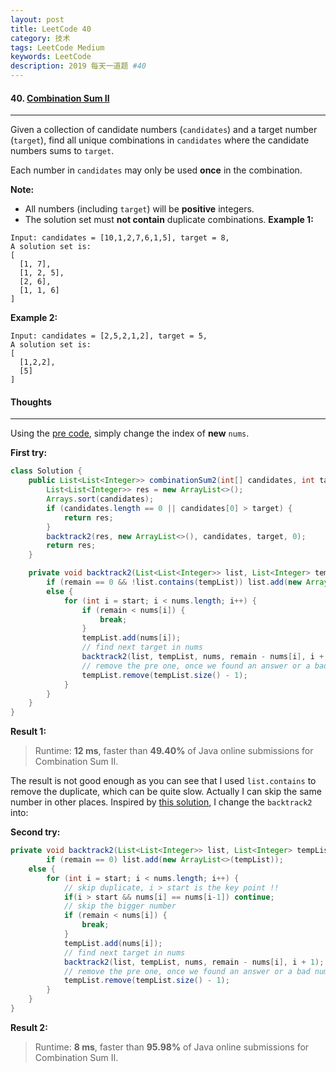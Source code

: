 ```yaml
---
layout: post
title: LeetCode 40
category: 技术
tags: LeetCode Medium
keywords: LeetCode
description: 2019 每天一道题 #40
---
```


#### 40. [Combination Sum II](https://leetcode.com/problems/combination-sum-ii/)
---
Given a collection of candidate numbers (`candidates`) and a target number (`target`), find all unique combinations in `candidates` where the candidate numbers sums to `target`.

Each number in `candidates` may only be used **once** in the combination.

**Note:**

- All numbers (including `target`) will be **positive** integers.
- The solution set must **not contain** duplicate combinations.
**Example 1:**
```
Input: candidates = [10,1,2,7,6,1,5], target = 8,
A solution set is:
[
  [1, 7],
  [1, 2, 5],
  [2, 6],
  [1, 1, 6]
]
```
**Example 2:**
```
Input: candidates = [2,5,2,1,2], target = 5,
A solution set is:
[
  [1,2,2],
  [5]
]
```

#### Thoughts
---
Using the [pre code](http://www.wushifengzi.xyz/2019/01/23/LeetCode-39.html), simply change the index of **new** `nums`.

**First try:**
```Java
class Solution {
    public List<List<Integer>> combinationSum2(int[] candidates, int target) {
        List<List<Integer>> res = new ArrayList<>();
        Arrays.sort(candidates);
        if (candidates.length == 0 || candidates[0] > target) {
            return res;
        }
        backtrack2(res, new ArrayList<>(), candidates, target, 0);
        return res;
    }

    private void backtrack2(List<List<Integer>> list, List<Integer> tempList, int[] nums, int remain, int start) { 
        if (remain == 0 && !list.contains(tempList)) list.add(new ArrayList<>(tempList));
        else {
            for (int i = start; i < nums.length; i++) {
                if (remain < nums[i]) {
                    break;
                }
                tempList.add(nums[i]);
                // find next target in nums
                backtrack2(list, tempList, nums, remain - nums[i], i + 1); // can't reuse same one
                // remove the pre one, once we found an answer or a bad number
                tempList.remove(tempList.size() - 1);
            }
        }
    }
}
```

**Result 1:**
> Runtime: **12 ms**, faster than **49.40%** of Java online submissions for Combination Sum II.


The result  is not good enough as you can see that I used `list.contains` to remove the duplicate, which can be quite slow. Actually I can skip the same number in other places. Inspired by [this solution](https://leetcode.com/problems/combination-sum/discuss/16502), I change the `backtrack2` into:

**Second try:**
```Java
private void backtrack2(List<List<Integer>> list, List<Integer> tempList, int[] nums, int remain, int start) {
        if (remain == 0) list.add(new ArrayList<>(tempList));
    else {
        for (int i = start; i < nums.length; i++) {
            // skip duplicate, i > start is the key point !!
            if(i > start && nums[i] == nums[i-1]) continue;
            // skip the bigger number
            if (remain < nums[i]) {
                break;
            }
            tempList.add(nums[i]);
            // find next target in nums
            backtrack2(list, tempList, nums, remain - nums[i], i + 1); // not i + 1 because we can reuse same elements
            // remove the pre one, once we found an answer or a bad number
            tempList.remove(tempList.size() - 1);
        }
    }
}

```
**Result 2:**
> Runtime: **8 ms**, faster than **95.98%** of Java online submissions for Combination Sum II.

